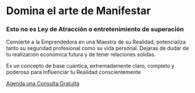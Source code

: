 # Domina el arte de Manifestar

### Esto no es Ley de Atracción o entretenimiento de superación

Convierte a la Emprendedora en una Maestra de su Realidad, potencializa tanto su seguridad profesional como su vida personal. Dejaras de dudar de tu realización económica futura y de tener relaciones sólidas.

Es un concepto de base cuántica, extremadamente claro, completo y poderoso para Influenciar tu Realidad conscientemente

[Agenda una Consulta Gratuita](/contact)